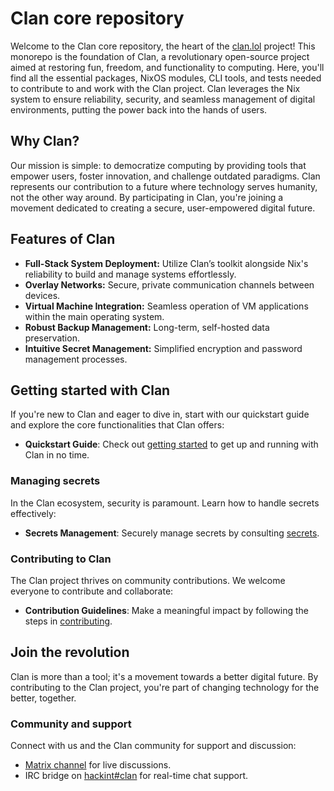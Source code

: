# Clan core repository

Welcome to the Clan core repository, the heart of the [clan.lol](https://clan.lol/) project! This monorepo is the foundation of Clan, a revolutionary open-source project aimed at restoring fun, freedom, and functionality to computing. Here, you'll find all the essential packages, NixOS modules, CLI tools, and tests needed to contribute to and work with the Clan project. Clan leverages the Nix system to ensure reliability, security, and seamless management of digital environments, putting the power back into the hands of users.

## Why Clan?

Our mission is simple: to democratize computing by providing tools that empower users, foster innovation, and challenge outdated paradigms. Clan represents our contribution to a future where technology serves humanity, not the other way around. By participating in Clan, you're joining a movement dedicated to creating a secure, user-empowered digital future.

## Features of Clan

- **Full-Stack System Deployment:** Utilize Clan’s toolkit alongside Nix's reliability to build and manage systems effortlessly.
- **Overlay Networks:** Secure, private communication channels between devices.
- **Virtual Machine Integration:** Seamless operation of VM applications within the main operating system.
- **Robust Backup Management:** Long-term, self-hosted data preservation.
- **Intuitive Secret Management:** Simplified encryption and password management processes.

## Getting started with Clan

If you're new to Clan and eager to dive in, start with our quickstart guide and explore the core functionalities that Clan offers:

- **Quickstart Guide**: Check out [getting started](https://docs.clan.lol/#starting-with-a-new-clan-project)<!-- [docs/site/index.md](docs/site/index.md) --> to get up and running with Clan in no time.

### Managing secrets

In the Clan ecosystem, security is paramount. Learn how to handle secrets effectively:

- **Secrets Management**: Securely manage secrets by consulting [secrets](https://docs.clan.lol/getting-started/secrets/)<!-- [secrets.md](docs/site/getting-started/secrets.md) -->.

### Contributing to Clan

The Clan project thrives on community contributions. We welcome everyone to contribute and collaborate:

- **Contribution Guidelines**: Make a meaningful impact by following the steps in [contributing](https://docs.clan.lol/contributing/contributing/)<!-- [contributing.md](docs/CONTRIBUTING.md) -->.

## Join the revolution

Clan is more than a tool; it's a movement towards a better digital future. By contributing to the Clan project, you're part of changing technology for the better, together.

### Community and support

Connect with us and the Clan community for support and discussion:

- [Matrix channel](https://matrix.to/#/#clan:clan.lol) for live discussions.
- IRC bridge on [hackint#clan](https://webirc.hackint.org/#ircs://irc.hackint.org/clan) for real-time chat support.

